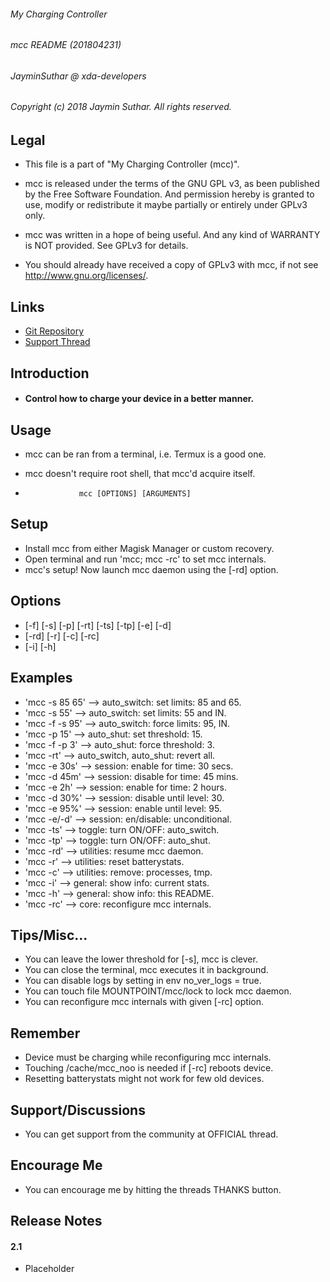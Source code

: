 ###### My Charging Controller
###### mcc README (201804231)
###### JayminSuthar @ xda-developers

###### Copyright (c) 2018 Jaymin Suthar. All rights reserved.

## Legal

* This file is a part of "My Charging Controller (mcc)".

* mcc is released under the terms of the GNU GPL v3, as been
   published by the Free Software Foundation. And permission
   hereby is granted to use, modify or redistribute it maybe
   partially or entirely under GPLv3 only.

* mcc was written in a hope of being useful. And any kind of
   WARRANTY is NOT provided. See GPLv3 for details.

* You should already have received a copy of GPLv3 with mcc,
   if not see <http://www.gnu.org/licenses/>.

## Links

* [Git Repository](https://github.com/Magisk-Modules-Repo/MC-s-Charging-Controller)
* [Support Thread](https://forum.xda-developers.com/apps/magisk/mcs-charging-controller-t3739371)

## Introduction

* #### Control how to charge your device in a better manner.

## Usage

* mcc can be ran from a terminal, i.e. Termux is a good one.
* mcc doesn't require root shell, that mcc'd acquire itself.

*                 mcc [OPTIONS] [ARGUMENTS]

## Setup

* Install mcc from either Magisk Manager or custom recovery.
* Open terminal and run 'mcc; mcc -rc' to set mcc internals.
* mcc's setup! Now launch mcc daemon using the [-rd] option.

## Options

* [-f] [-s] [-p] [-rt] [-ts] [-tp] [-e] [-d]
* [-rd] [-r] [-c] [-rc]
* [-i] [-h]

## Examples

* 'mcc -s 85 65'   -->   auto_switch: set limits: 85 and 65.
* 'mcc -s 55'      -->   auto_switch: set limits: 55 and IN.
* 'mcc -f -s 95'   -->   auto_switch: force limits: 95, IN.
* 'mcc -p 15'      -->   auto_shut: set threshold: 15.
* 'mcc -f -p 3'    -->   auto_shut: force threshold: 3.
* 'mcc -rt'        -->   auto_switch, auto_shut: revert all.
* 'mcc -e 30s'     -->   session: enable for time: 30 secs.
* 'mcc -d 45m'     -->   session: disable for time: 45 mins.
* 'mcc -e 2h'      -->   session: enable for time: 2 hours.
* 'mcc -d 30%'     -->   session: disable until level: 30.
* 'mcc -e 95%'     -->   session: enable until level: 95.
* 'mcc -e/-d'      -->   session: en/disable: unconditional.
* 'mcc -ts'        -->   toggle: turn ON/OFF: auto_switch.
* 'mcc -tp'        -->   toggle: turn ON/OFF: auto_shut.
* 'mcc -rd'        -->   utilities: resume mcc daemon.
* 'mcc -r'         -->   utilities: reset batterystats.
* 'mcc -c'         -->   utilities: remove: processes, tmp.
* 'mcc -i'         -->   general: show info: current stats.
* 'mcc -h'         -->   general: show info: this README.
* 'mcc -rc'        -->   core: reconfigure mcc internals.

## Tips/Misc...

* You can leave the lower threshold for [-s], mcc is clever.
* You can close the terminal, mcc executes it in background.
* You can disable logs by setting in env no_ver_logs = true.
* You can touch file MOUNTPOINT/mcc/lock to lock mcc daemon.
* You can reconfigure mcc internals with given [-rc] option.

## Remember

* Device must be charging while reconfiguring mcc internals.
* Touching /cache/mcc_noo is needed if [-rc] reboots device.
* Resetting batterystats might not work for few old devices.

## Support/Discussions

* You can get support from the community at OFFICIAL thread.

## Encourage Me

* You can encourage me by hitting the threads THANKS button.

## Release Notes

#### 2.1

* Placeholder
